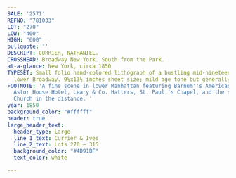```yaml
---
SALE: '2571'
REFNO: "781033"
LOT: "270"
LOW: "400"
HIGH: "600"
pullquote: ''
DESCRIPT: CURRIER, NATHANIEL.
CROSSHEAD: Broadway New York. South from the Park.
at-a-glance: New York, circa 1850
TYPESET: Small folio hand-colored lithograph of a bustling mid-nineteenth century
  lower Broadway. 9¼x13½ inches sheet size; mild age tone but generally very nice.
FOOTNOTE: 'A fine scene in lower Manhattan featuring Barnum''s American Museum, The
  Astor House Hotel, Leary & Co. Hatters, St. Paul''s Chapel, and the spire of Trinity
  Church in the distance. '
year: 1850
background_color: "#ffffff"
header: true
large_header_text:
  header_type: Large
  line_1_text: Currier & Ives
  line_2_text: Lots 270 – 315
  background_color: "#4D91BF"
  text_color: white

---
```

